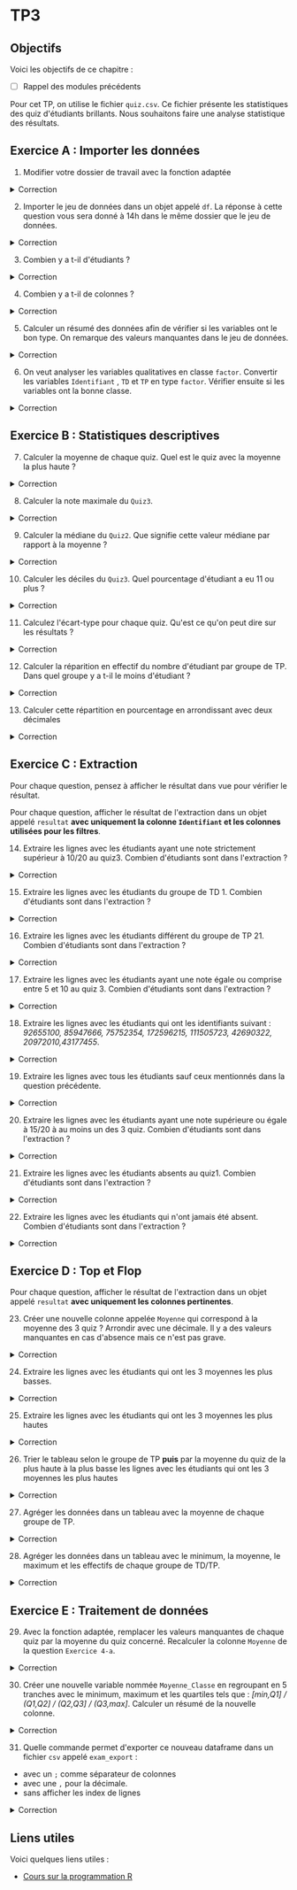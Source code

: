 # TP3

## Objectifs
Voici les objectifs de ce chapitre :
- [ ] Rappel des modules précédents

Pour cet TP, on utilise  le fichier `quiz.csv`. Ce fichier présente les statistiques des quiz d'étudiants brillants. Nous souhaitons faire une analyse statistique des résultats.

## Exercice A : Importer les données

1. Modifier votre dossier de travail avec la fonction adaptée

<details>
<summary>Correction</summary>

```r
setwd("C:/Users/Anthony/Documents/asardell/TP3")
```
</details>


2. Importer le jeu de données dans un objet appelé `df`. La réponse à cette question vous sera donné à 14h dans le même dossier que le jeu de données.

<details>
<summary>Correction</summary>

```r
df = read.csv(file = "quiz.csv", sep = "\t", dec = ",")
```
</details>

3. Combien y a t-il d'étudiants ?

<details>
<summary>Correction</summary>

```r
nrow(df)
```
</details>

4. Combien y a t-il de colonnes ?

<details>
<summary>Correction</summary>

```r
ncol(df)
```
</details>

5. Calculer un résumé des données afin de vérifier si les variables ont le bon type. On remarque des valeurs manquantes dans le jeu de données.

<details>
<summary>Correction</summary>

```r
summary(df)
```
</details>

6. On veut analyser les variables qualitatives en classe `factor`. Convertir les variables `Identifiant` , `TD` et `TP` en type `factor`. Vérifier ensuite si les variables ont la bonne classe.

<details>
<summary>Correction</summary>

```r
df$Identifiant <- as.factor(df$Identifiant)
df$TD <- as.factor(df$TD)
df$TP <- as.factor(df$TP)
class(df$Identifiant)
class(df$TD)
class(df$TP)
```
</details>

## Exercice B : Statistiques descriptives

7. Calculer la moyenne de chaque quiz. Quel est le quiz avec la moyenne la plus haute ?

<details>
<summary>Correction</summary>

```r
mean(df$Quiz1, na.rm = TRUE)
mean(df$Quiz2, na.rm = TRUE)
mean(df$Quiz3, na.rm = TRUE)
#meilleur moyenne sur le quiz1
```
</details>

8. Calculer la note maximale du `Quiz3`.

<details>
<summary>Correction</summary>

```r
max(df$Quiz3, na.rm = TRUE)
```
</details>

9. Calculer la médiane du `Quiz2`. Que signifie cette valeur médiane par rapport à la moyenne ?

<details>
<summary>Correction</summary>

```r
median(df$Quiz2, na.rm = TRUE)
#50% ont plus de 11.05/20
```
</details>

10. Calculer les déciles du `Quiz3`. Quel pourcentage d'étudiant a eu 11 ou plus ?

<details>
<summary>Correction</summary>

```r
quantile(df$Quiz3, probs = seq(from = 0.1,
                               to = 0.9, 
                               by =0.1), 
         na.rm = TRUE)
#40% ont eu 11 ou plus.
```
</details>

11. Calculez l'écart-type pour chaque quiz. Qu'est ce qu'on peut dire sur les résultats ?

<details>
<summary>Correction</summary>

```r
sd(df$Quiz1, na.rm = TRUE)
sd(df$Quiz2, na.rm = TRUE)
sd(df$Quiz3, na.rm = TRUE)
#notes plus homogènes sur le quiz1 et le plus hétérogènes sur le quiz2
```
</details>

12. Calculer la réparition en effectif du nombre d'étudiant par groupe de TP. Dans quel groupe y a t-il le moins d'étudiant ?

<details>
<summary>Correction</summary>

```r
table(df$TP)
#le groupe de TP 22
```
</details>

13. Calculer cette répartition en pourcentage en arrondissant avec deux décimales

<details>
<summary>Correction</summary>

```r
round(prop.table(table(df$TP)), digits = 2)
```
</details>

## Exercice C : Extraction

Pour chaque question, pensez à afficher le résultat dans vue pour vérifier le résultat.

Pour chaque question, afficher le résultat de l'extraction dans un objet appelé `resultat` **avec uniquement la colonne `Identifiant` et les colonnes utilisées pour les filtres**.

14. Extraire les lignes avec les étudiants ayant une note strictement supérieur à 10/20 au quiz3. Combien d'étudiants sont dans l'extraction ?

<details>
<summary>Correction</summary>

```r
resultat = subset(df, Quiz3 > 10)
resultat = resultat[ , c("Identifiant","Quiz3")]
nrow(resultat)
View(resultat)
```
</details>


15. Extraire les lignes avec les étudiants du groupe de TD 1. Combien d'étudiants sont dans l'extraction ?

<details>
<summary>Correction</summary>

```r
resultat = subset(df, TD == 1)
resultat = resultat[ , c("Identifiant","TD")]
nrow(resultat)
View(resultat)
```
</details>

16. Extraire les lignes avec les étudiants différent du groupe de TP 21. Combien d'étudiants sont dans l'extraction ?

<details>
<summary>Correction</summary>

```r
resultat = subset(df, TP != 21)
resultat = resultat[ , c("Identifiant","TP")]
nrow(resultat)
View(resultat)
```
</details>

17. Extraire les lignes avec les étudiants ayant une note égale ou comprise entre 5 et 10 au quiz 3. Combien d'étudiants sont dans l'extraction ?

<details>
<summary>Correction</summary>

```r
resultat = subset(df, Quiz3 >= 5 & Quiz3 <= 10)
resultat = resultat[ , c("Identifiant","Quiz3")]
nrow(resultat)
View(resultat)
```
</details>

18. Extraire les lignes avec les étudiants qui ont les identifiants suivant : *92655100, 85947666, 75752354, 172596215, 111505723, 42690322, 20972010,43177455*.

<details>
<summary>Correction</summary>

```r
resultat = subset(df, Identifiant %in% c(92655100,
                                         85947666,
                                         75752354,
                                         172596215,
                                         111505723,
                                         42690322,
                                         20972010,
                                         43177455))
nrow(resultat)
```
</details>

19. Extraire les lignes avec tous les étudiants sauf ceux mentionnés dans la question précédente.

<details>
<summary>Correction</summary>

```r
resultat = subset(df, !Identifiant %in% c(92655100,
                                         85947666,
                                         75752354,
                                         172596215,
                                         111505723,
                                         42690322,
                                         20972010,
                                         43177455))
nrow(resultat)
```
</details>

20. Extraire les lignes avec les étudiants ayant une note supérieure ou égale à 15/20 à au moins un des 3 quiz. Combien d'étudiants sont dans l'extraction ?

<details>
<summary>Correction</summary>

```r
resultat = subset(df, Quiz1 >= 15 | Quiz2 >= 15 | Quiz3 >= 15)
resultat = resultat[ , c("Identifiant","Quiz1","Quiz2","Quiz3")]
nrow(resultat)
View(resultat)
```
</details>

21. Extraire les lignes avec les étudiants absents au quiz1. Combien d'étudiants sont dans l'extraction ?

<details>
<summary>Correction</summary>

```r
resultat = subset(df, is.na(Quiz1))
resultat = resultat[ , c("Identifiant","Quiz1")]
nrow(resultat)
View(resultat)
```
</details>

22. Extraire les lignes avec les étudiants qui n'ont jamais été absent. Combien d'étudiants sont dans l'extraction ?

<details>
<summary>Correction</summary>

```r
resultat = subset(df, !is.na(Quiz1) & !is.na(Quiz2) & !is.na(Quiz3))
resultat = resultat[ , c("Identifiant","Quiz1","Quiz2","Quiz3")]
nrow(resultat)
View(resultat)
```
</details>

## Exercice D : Top et Flop

Pour chaque question, afficher le résultat de l'extraction dans un objet appelé `resultat` **avec uniquement les colonnes pertinentes**.

23. Créer une nouvelle colonne appelée `Moyenne` qui correspond à la moyenne des 3 quiz ? Arrondir avec une décimale. Il y a des valeurs manquantes en cas d'absence mais ce n'est pas grave.

<details>
<summary>Correction</summary>

```r
df$Moyenne = round((df$Quiz1 + df$Quiz2 + df$Quiz3) / 3, digits = 1)
head(df)
```
</details>

24. Extraire les lignes avec les étudiants qui ont les 3 moyennes les plus basses.

<details>
<summary>Correction</summary>

```r
rang = order(df$Moyenne, decreasing = FALSE)
resultat = df[ rang, c("Identifiant","Moyenne")]
head(resultat, n = 3)
```
</details>

25. Extraire les lignes avec les étudiants qui ont les 3 moyennes les plus hautes

<details>
<summary>Correction</summary>

```r
rang = order(df$Moyenne, decreasing = TRUE)
resultat = df[ rang, c("Identifiant","Moyenne")]
head(resultat, n = 3)
```
</details>

26. Trier le tableau selon le groupe de TP **puis** par la moyenne du quiz de la plus haute à la plus basse les lignes avec les étudiants qui ont les 3 moyennes les plus hautes

<details>
<summary>Correction</summary>

```r
rang = order(df$TP, df$Moyenne, decreasing = c(FALSE,TRUE))
resultat = df[ rang, c("Identifiant","TP", "Moyenne")]
head(resultat, n = 5)
```
</details>

27. Agréger les données dans un tableau avec la moyenne de chaque groupe de TP.

<details>
<summary>Correction</summary>

```r
aggregate(Moyenne ~ TP,
          data = df, 
          FUN = function(x) c(moy = mean(x) ) )
```
</details>

28. Agréger les données dans un tableau avec le minimum, la moyenne, le maximum et les effectifs de chaque groupe de TD/TP.

<details>
<summary>Correction</summary>

```r
resultat = aggregate(Moyenne ~ TD + TP,
          data = df, 
          FUN = function(x) c(min = min(x),
                              moy = mean(x),
                              max = max(x),
                              eff = length(x) ) )
```
</details>

## Exercice E : Traitement de données

29. Avec la fonction adaptée, remplacer les valeurs manquantes de chaque quiz par la moyenne du quiz concerné. Recalculer la colonne `Moyenne` de la question `Exercice 4-a`.


<details>
<summary>Correction</summary>

```r
df$Quiz1 = ifelse(test = is.na(df$Quiz1), 
                  yes = mean(df$Quiz1, na.rm = TRUE),
                  no = df$Quiz1)

df$Quiz2 = ifelse(test = is.na(df$Quiz2), 
                  yes = mean(df$Quiz2, na.rm = TRUE),
                  no = df$Quiz2)

df$Quiz3 = ifelse(test = is.na(df$Quiz3), 
                  yes = mean(df$Quiz3, na.rm = TRUE),
                  no = df$Quiz3)

df$Moyenne = round((df$Quiz1 + df$Quiz2 + df$Quiz3) / 3, digits = 1)
```
</details>

30. Créer une nouvelle variable nommée `Moyenne_Classe` en regroupant en 5 tranches avec le minimum, maximum et les quartiles tels que : *[min,Q1] / (Q1,Q2] / (Q2,Q3] / (Q3,max]*. Calculer un résumé de la nouvelle colonne.

<details>
<summary>Correction</summary>

```r
df$Moyenne_Classe = cut(df$Moyenne,
                        breaks = quantile(df$Moyenne),
                        include.lowest = TRUE)
summary(df$Moyenne_Classe)
```
</details>

31. Quelle commande permet d'exporter ce nouveau dataframe dans un fichier `csv` appelé `exam_export` : 

- avec un `;` comme séparateur de colonnes
- avec une `,`  pour la décimale. 
- sans afficher les index de lignes

<details>
<summary>Correction</summary>
```r
write.table(x = df, file = "exam_export.csv", sep = ";", dec = ",", row.names = FALSE)
```
</details>

## Liens utiles

Voici quelques liens utiles :

- [Cours sur la programmation R](https://asardell.github.io/programmation-r/)



